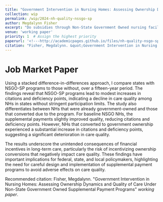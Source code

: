 ```yaml
---
title: "Government Intervention in Nursing Homes: Assessing Ownership Dynamics and Quality of Care Under Non-State Government Owned Supplemental Payment Programs"
collection: wip
permalink: /wip/2024-nh-quality-nssgo-sp
author: Megdalynn Fisher
excerpt: "Do subsidies through Non-State Government Owned nursing facility supplemental payment programs spur government acquisitions and do the subsidies translate to fewer deficiencies and better quality?"
venue: 'working paper'
priority: 1  # Assign the highest priority
paperurl: '<!---http://academicpages.github.io/files/nh-quality-nsgo-sp.pdf --->'
citation: "Fisher, Megdalynn. &quot;Government Intervention in Nursing Homes: Assessing Ownership Dynamics and Quality of Care Under Non-State Government Owned Supplemental Payment Programs&quot; <i>work in progress</i>."
---
```

# Job Market Paper

Using a stacked difference-in-differences approach, I compare states with NSGO-SP programs to those without, over a fifteen-year period. The findings reveal that NSGO-SP programs lead to modest increases in citations and deficiency points, indicating a decline in care quality among NHs in states without stringent participation limits. The study also differentiates between NHs that were already government-owned and those that converted due to the program. For baseline NSGO NHs, the supplemental payments slightly improved quality, reducing citations and deficiency points. However, NHs that converted to government ownership experienced a substantial increase in citations and deficiency points, suggesting a significant deterioration in care quality.

The results underscore the unintended consequences of financial incentives in long-term care, particularly the risk of incentivizing ownership conversions that negatively impact care quality. These findings have important implications for federal, state, and local policymakers, highlighting the need for careful design and implementation of supplemental payment programs to avoid adverse effects on care quality.

<!--- [Download paper here](http://academicpages.github.io/files/nh-quality-nsgo-sp.pdf) --->

Recommended citation: Fisher, Megdalynn. "Government Intervention in Nursing Homes: Assessing Ownership Dynamics and Quality of Care Under Non-State Government Owned Supplemental Payment Programs" <i>working paper</i>.
